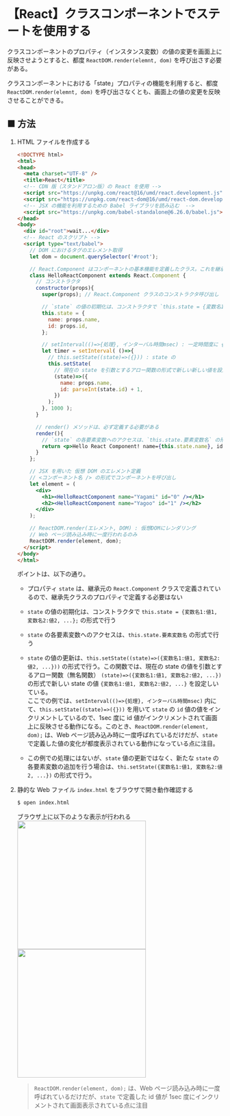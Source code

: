 # 【React】クラスコンポーネントでステートを使用する

クラスコンポーネントのプロパティ（インスタンス変数）の値の変更を画面上に反映させようとすると、都度 `ReactDOM.render(elemnt, dom)` を呼び出さす必要がある。<br>

クラスコンポーネントにおける「state」プロパティの機能を利用すると、都度 `ReactDOM.render(elemnt, dom)` を呼び出さなくとも、画面上の値の変更を反映させることができる。

## ■ 方法

1. HTML ファイルを作成する
    ```html
    <!DOCTYPE html>
    <html>
    <head>
      <meta charset="UTF-8" />
      <title>React</title>
      <!-- CDN 版（スタンドアロン版）の React を使用 -->
      <script src="https://unpkg.com/react@16/umd/react.development.js"></script>
      <script src="https://unpkg.com/react-dom@16/umd/react-dom.development.js"></script>
      <!-- JSX の機能を利用するための Babel ライブラリを読み込む  -->
      <script src="https://unpkg.com/babel-standalone@6.26.0/babel.js"></script>
    </head>
    <body>
      <div id="root">wait...</div>
      <!-- React のスクリプト -->
      <script type="text/babel">
        // DOM におけるタグのエレメント取得
        let dom = document.querySelector('#root');

        // React.Component はコンポーネントの基本機能を定義したクラス。これを継承することでコンポーネントクラスを定義する
        class HelloReactComponent extends React.Component {
          // コンストラクタ
          constructor(props){
            super(props); // React.Component クラスのコンストラクタ呼び出し

            // `state` の値の初期化は、コンストラクタで `this.state = {変数名1:値1, 変数名2:値2, ...};` の形式で行う
            this.state = {
              name: props.name,
              id: props.id,
            };

            // setInterval(()=>{処理}, インターバル時間msec) : 一定時間度に {} で定義した処理を行うタイマー
            let timer = setInterval( ()=>{
              // this.setState((state)=>({})) : state の
              this.setState(
                // 現在の state を引数とするアロー関数の形式で新しい新しい値を設定
                (state)=>({
                  name: props.name,
                  id: parseInt(state.id) + 1,
                })
              );
            }, 1000 );
          }

          // render() メソッドは、必ず定義する必要がある
          render(){
            // `state` の各要素変数へのアクセスは、`this.state.要素変数名` の形式で行う
            return <p>Hello React Component! name={this.state.name}, id={this.state.id}</p>;
          }
        };

        // JSX を用いた 仮想 DOM のエレメント定義
        // <コンポーネント名 /> の形式でコンポーネントを呼び出し
        let element = (
          <div>
            <h1><HelloReactComponent name="Yagami" id="0" /></h1>
            <h2><HelloReactComponent name="Yagoo" id="1" /></h2>
          </div>
        );

        // ReactDOM.render(エレメント, DOM) : 仮想DOMにレンダリング
        // Web ページ読み込み時に一度行われるのみ
        ReactDOM.render(element, dom);
      </script>
    </body>
    </html>
    ```

    ポイントは、以下の通り。

    - プロパティ `state` は、継承元の `React.Component` クラスで定義されているので、継承先クラスのプロパティで定義する必要はない

    - `state` の値の初期化は、コンストラクタで `this.state = {変数名1:値1, 変数名2:値2, ...};` の形式で行う

    - `state` の各要素変数へのアクセスは、`this.state.要素変数名` の形式で行う

    - `state` の値の更新は、`this.setState((state)=>({変数名1:値1, 変数名2:値2, ...}))` の形式で行う。この関数では、現在の state の値を引数とするアロー関数（無名関数） `(state)=>({変数名1:値1, 変数名2:値2, ...})` の形式で新しい state の値 `{変数名1:値1, 変数名2:値2, ...}` を設定しいている。<br>
      ここでの例では、`setInterval(()=>{処理}, インターバル時間msec)` 内にて、`this.setState((state)=>({}))` を用いて `state` の `id` 値の値をインクリメントしているので、1sec 度に id 値がインクリメントされて画面上に反映させる動作になる。このとき、`ReactDOM.render(element, dom);` は、Web ページ読み込み時に一度呼ばれているだけだが、`state` で定義した値の変化が都度表示されている動作になっている点に注目。
    
    - この例での処理にはないが、`state` 値の更新ではなく、新たな `state` の各要素変数の追加を行う場合は、`thi.setState({変数名1:値1, 変数名2:値2, ...})` の形式で行う。

1. 静的な Web ファイル `index.html` をブラウザで開き動作確認する
    ```sh
    $ open index.html
    ```

    ブラウザ上に以下のような表示が行われる<br>
    <img src="https://user-images.githubusercontent.com/25688193/137848614-b437e6f3-db6e-4229-9894-0099a8c56bc2.png" width="300"><br>
    <img src="https://user-images.githubusercontent.com/25688193/137848631-7dc3528e-d092-4582-97f4-cbb501ab169e.png" width="300"><br>

    > `ReactDOM.render(element, dom);` は、Web ページ読み込み時に一度呼ばれているだけだが、`state` で定義した id 値が 1sec 度にインクリメントされて画面表示されている点に注目
